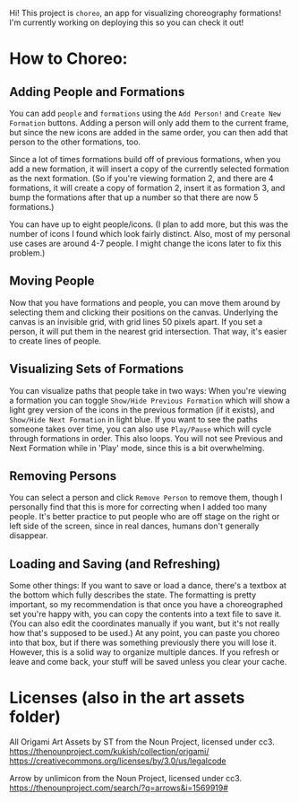Hi! This project is `choreo`, an app for visualizing choreography formations! I'm currently working on deploying this so you can check it out!

# How to Choreo:

## Adding People and Formations

You can add `people` and `formations` using the `Add Person!` and `Create New Formation` buttons. Adding a person will only add them to the current frame, but since the new icons are added in the same order, you can then add that person to the other formations, too. 

Since a lot of times formations build off of previous formations, when you add a new formation, it will insert a copy of the currently selected formation as the next formation. (So if you're viewing formation 2, and there are 4 formations, it will create a copy of formation 2, insert it as formation 3, and bump the formations after that up a number so that there are now 5 formations.)

You can have up to eight people/icons. (I plan to add more, but this was the number of icons I found which look fairly distinct. Also, most of my personal use cases are around 4-7 people. I might change the icons later to fix this problem.)

## Moving People

Now that you have formations and people, you can move them around by selecting them and clicking their positions on the canvas. Underlying the canvas is an invisible grid, with grid lines 50 pixels apart. If you set a person, it will put them in the nearest grid intersection. That way, it's easier to create lines of people.

## Visualizing Sets of Formations

You can visualize paths that people take in two ways: When you're viewing a formation you can toggle `Show/Hide Previous Formation` which will show a light grey version of the icons in the previous formation (if it exists), and `Show/Hide Next Formation` in light blue. If you want to see the paths someone takes over time, you can also use `Play/Pause` which will cycle through formations in order. This also loops. You will not see Previous and Next Formation while in 'Play' mode, since this is a bit overwhelming.

## Removing Persons
You can select a person and click `Remove Person` to remove them, though I personally find that this is more for correcting when I added too many people. It's better practice to put people who are off stage on the right or left side of the screen, since in real dances, humans don't generally disappear.

## Loading and Saving (and Refreshing)
Some other things: If you want to save or load a dance, there's a textbox at the bottom which fully describes the state. The formatting is pretty important, so my recommendation is that once you have a choreographed set you're happy with, you can copy the contents into a text file to save it. (You can also edit the coordinates manually if you want, but it's not really how that's supposed to be used.) At any point, you can paste you choreo into that box, but if there was something previously there you will lose it. However, this is a solid way to organize multiple dances. If you refresh or leave and come back, your stuff will be saved unless you clear your cache. 

# Licenses (also in the art assets folder)

All Origami Art Assets by ST from the Noun Project, licensed under cc3.
https://thenounproject.com/kukish/collection/origami/
https://creativecommons.org/licenses/by/3.0/us/legalcode

Arrow by unlimicon from the Noun Project, licensed under cc3.
https://thenounproject.com/search/?q=arrows&i=1569919#

